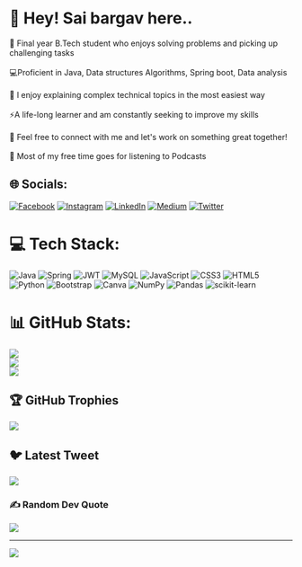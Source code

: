 # 💫 Hey! Sai bargav here..
🔭 Final year B.Tech student who enjoys solving problems and picking up challenging tasks<br><br>💻Proficient in Java, Data structures Algorithms, Spring boot, Data analysis <br><br>👯 I enjoy explaining complex technical topics in the most easiest way<br><br>⚡A life-long learner and am constantly seeking to improve my skills<br><br>💬 Feel free to connect with me and let's work on something great together!<br><br>🔭 Most of my free time goes for listening to Podcasts


## 🌐 Socials:
[![Facebook](https://img.shields.io/badge/Facebook-%231877F2.svg?logo=Facebook&logoColor=white)](https://facebook.com/sai.bargav.56) [![Instagram](https://img.shields.io/badge/Instagram-%23E4405F.svg?logo=Instagram&logoColor=white)](https://instagram.com/bargav_reddy_n) [![LinkedIn](https://img.shields.io/badge/LinkedIn-%230077B5.svg?logo=linkedin&logoColor=white)](https://linkedin.com/in/sai-bargav-nellepalli-74799b1bb) [![Medium](https://img.shields.io/badge/Medium-12100E?logo=medium&logoColor=white)](https://medium.com/@@saibargav1029) [![Twitter](https://img.shields.io/badge/Twitter-%231DA1F2.svg?logo=Twitter&logoColor=white)](https://twitter.com/saibargav) 

# 💻 Tech Stack:
![Java](https://img.shields.io/badge/java-%23ED8B00.svg?style=flat&logo=java&logoColor=white) ![Spring](https://img.shields.io/badge/spring-%236DB33F.svg?style=flat&logo=spring&logoColor=white) ![JWT](https://img.shields.io/badge/JWT-black?style=flat&logo=JSON%20web%20tokens) ![MySQL](https://img.shields.io/badge/mysql-%2300f.svg?style=flat&logo=mysql&logoColor=white) ![JavaScript](https://img.shields.io/badge/javascript-%23323330.svg?style=flat&logo=javascript&logoColor=%23F7DF1E) ![CSS3](https://img.shields.io/badge/css3-%231572B6.svg?style=flat&logo=css3&logoColor=white) ![HTML5](https://img.shields.io/badge/html5-%23E34F26.svg?style=flat&logo=html5&logoColor=white) ![Python](https://img.shields.io/badge/python-3670A0?style=flat&logo=python&logoColor=ffdd54) ![Bootstrap](https://img.shields.io/badge/bootstrap-%23563D7C.svg?style=flat&logo=bootstrap&logoColor=white) ![Canva](https://img.shields.io/badge/Canva-%2300C4CC.svg?style=flat&logo=Canva&logoColor=white) ![NumPy](https://img.shields.io/badge/numpy-%23013243.svg?style=flat&logo=numpy&logoColor=white) ![Pandas](https://img.shields.io/badge/pandas-%23150458.svg?style=flat&logo=pandas&logoColor=white) ![scikit-learn](https://img.shields.io/badge/scikit--learn-%23F7931E.svg?style=flat&logo=scikit-learn&logoColor=white)
# 📊 GitHub Stats:
![](https://github-readme-stats.vercel.app/api?username=saibargavnellepalli&theme=highcontrast&hide_border=false&include_all_commits=false&count_private=false)<br/>
![](https://github-readme-streak-stats.herokuapp.com/?user=saibargavnellepalli&theme=highcontrast&hide_border=false)<br/>
![](https://github-readme-stats.vercel.app/api/top-langs/?username=saibargavnellepalli&theme=highcontrast&hide_border=false&include_all_commits=false&count_private=false&layout=compact)

## 🏆 GitHub Trophies
![](https://github-profile-trophy.vercel.app/?username=saibargavnellepalli&theme=onedark&no-frame=false&no-bg=true&margin-w=4)

## 🐦 Latest Tweet
[![](https://gtce.itsvg.in/api?username=saibargav)](https://github.com/VishwaGauravIn/github-twitter-card-embed)

### ✍️ Random Dev Quote
![](https://quotes-github-readme.vercel.app/api?type=horizontal&theme=merko)

---
[![](https://visitcount.itsvg.in/api?id=saibargavnellepalli&icon=6&color=1)](https://visitcount.itsvg.in)

<!-- Proudly created with GPRM ( https://gprm.itsvg.in ) -->
